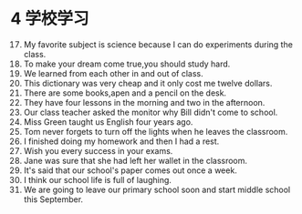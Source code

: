 # 4 学校学习
17. My favorite subject is science because I can do experiments during the class.
1. To make your dream come true,you should study hard.
1. We learned from each other in and out of class.
1. This dictionary was very cheap and it only cost me twelve dollars.
1. There are some books,apen and a pencil on the desk.
1. They have four lessons in the morning and two in the afternoon.
1. Our class teacher asked the monitor why Bill didn't come to school. 
1. Miss Green taught us English four years ago.
1. Tom never forgets to turn off the lights when he leaves the classroom.
1. I finished doing my homework and then I had a rest.
1. Wish you every success in your exams.
1. Jane was sure that she had left her wallet in the classroom.
1. It's said that our school's paper comes out once a week.
1. I think our school life is full of laughing.
1. We are going to leave our primary school soon and start middle school this September.

